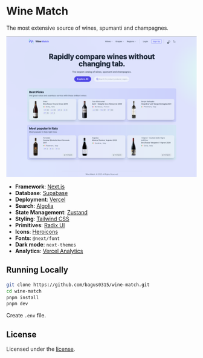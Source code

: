 # Wine Match

The most extensive source of wines, spumanti and champagnes.

![hero](public/og.png)


- **Framework**: [Next.js](https://nextjs.org/)
- **Database**: [Supabase](https://supabase.com)
- **Deployment**: [Vercel](https://vercel.com)
- **Search**: [Algolia](https://algolia.com)
- **State Management**: [Zustand](https://github.com/pmndrs/zustand)
- **Styling**: [Tailwind CSS](https://tailwindcss.com)
- **Primitives**: [Radix UI](https://https://www.radix-ui.com)
- **Icons**: [Heroicons](https://heroicons.com)
- **Fonts**: `@next/font`
- **Dark mode**: `next-themes`
- **Analytics**: [Vercel Analytics](https://vercel.com/analytics)


## Running Locally

```bash
git clone https://github.com/bagus0315/wine-match.git
cd wine-match
pnpm install
pnpm dev
```

Create `.env` file.

## License

Licensed under the [license](https://github.com/bagus0315/wine-match/blob/main/LICENSE.txt).
